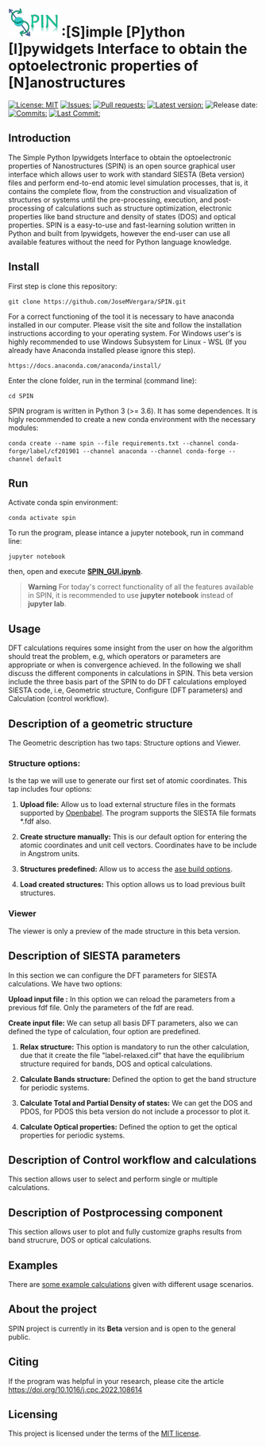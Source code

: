 




#  <img src="./src/images/spin_logo.png" width="100"> :[S]imple [P]ython [I]pywidgets Interface to obtain the optoelectronic properties of [N]anostructures

[![License: MIT](https://img.shields.io/badge/License-MIT-green.svg)](https://opensource.org/licenses/MIT)
[![Issues:](https://img.shields.io/github/issues/JoseMVergara/SPIN)](https://github.com/JoseMVergara/SPIN/issues)
[![Pull requests:](https://img.shields.io/github/issues-pr/JoseMVergara/SPIN)](https://github.com/JoseMVergara/SPIN/pulls)
[![Latest version:](https://img.shields.io/github/v/release/JoseMVergara/SPIN)](https://github.com/JoseMVergara/SPIN/releases/)
![Release date:](https://img.shields.io/github/release-date/JoseMVergara/SPIN)
[![Commits:](https://img.shields.io/github/commit-activity/m/JoseMVergara/SPIN)](https://github.com/JoseMVergara/SPIN/commits/main)
[![Last Commit:](https://img.shields.io/github/last-commit/JoseMVergara/SPIN)](https://github.com/JoseMVergara/SPIN/commits/main)

## Introduction

The Simple Python Ipywidgets Interface to obtain the optoelectronic properties of Nanostructures (SPIN) is an open source graphical user interface which allows user to work with standard SIESTA (Beta version) files and perform end-to-end atomic level simulation processes, that is, it contains the complete flow, from the construction and visualization of structures or systems until the pre-processing, execution, and post-processing of calculations such as structure optimization, electronic properties like band structure and density of states (DOS) and optical properties. SPIN is a easy-to-use and fast-learning solution written in Python and built from Ipywidgets, however the end-user can use all available features without the need for Python language knowledge.

## Install

First step is clone this repository:

    git clone https://github.com/JoseMVergara/SPIN.git

For a correct functioning of the tool it is necessary to have anaconda installed in our computer. Please visit the site and follow the installation instructions according to your operating system. For Windows user's is highly recommended to use Windows Subsystem for Linux - WSL (If you already have Anaconda installed please ignore this step).

    https://docs.anaconda.com/anaconda/install/


Enter the clone folder, run in the terminal (command line):

    cd SPIN


SPIN program is written in Python 3 (>= 3.6). It has  some dependences. It is higly recommended to create a new conda environment with the necessary modules:

    conda create --name spin --file requirements.txt --channel conda-forge/label/cf201901 --channel anaconda --channel conda-forge --channel default 



## Run

Activate conda spin environment:

    conda activate spin

To run the program, please intance a jupyter notebook, run in command line:

    jupyter notebook

then, open and execute [__SPIN_GUI.ipynb__](https://github.com/JoseMVergara/SPIN/blob/main/SPIN-GUI.ipynb).

> **Warning**
> For today's correct functionality of all the features available in SPIN, it is recommended to use __jupyter notebook__ instead of __jupyter lab__.

## Usage

 DFT calculations requires some insight from the user on how the algorithm should treat the problem, e.g, which operators or parameters are appropriate or when is convergence achieved. In the following we shall discuss the different components in calculations in SPIN. This beta version include  the  three  basis  part  of  the SPIN to  do  DFT  calculations employed SIESTA  code, i.e,  Geometric structure, Configure (DFT  parameters) and Calculation (control workflow).

## Description of a geometric structure

The Geometric description has two taps: Structure options and Viewer.

### Structure options:
 Is the tap we will use to generate our first set of atomic coordinates. This tap includes four options:

1. __Upload file:__ Allow us to load external structure files in the formats supported by [Openbabel](https://open-babel.readthedocs.io/en/latest/FileFormats/Overview.html). The program supports the SIESTA file formats *.fdf also.

2. __Create structure manually:__ This is our default option for entering the atomic coordinates and unit cell vectors. Coordinates have to be include in Angstrom units.

3. __Structures predefined:__ Allow us to access the [ase build options](https://wiki.fysik.dtu.dk/ase/ase/build/build.html).

4. __Load created structures:__ This option allows us to load previous built structures.


### Viewer

The viewer is only a preview of the made structure in this beta version.

## Description of  SIESTA  parameters

In this  section  we  can  configure  the DFT parameters  for  SIESTA  calculations. We have  two  options:


__Upload input file :__ In this  option  we  can  reload the  parameters  from  a previous fdf file.  Only  the parameters of the fdf  are  read.

__Create  input file:__ We  can  setup  all  basis  DFT  parameters,  also we  can  defined the  type  of  calculation,  four option  are  predefined.

1. __Relax structure:__ This  option is  mandatory  to  run the  other  calculation,  due that it  create  the  file "label-relaxed.cif" that have  the  equilibrium  structure required  for  bands, DOS and  optical  calculations.

2. __Calculate Bands structure:__ Defined  the option  to  get  the band structure for  periodic  systems.

3. __Calculate  Total  and  Partial Density  of  states:__ We  can  get  the  DOS  and  PDOS,  for  PDOS  this  beta version  do not include  a  processor  to  plot it.

4. __Calculate  Optical properties:__ Defined  the option  to  get  the optical properties for  periodic  systems.


## Description of Control workflow and calculations

This section allows user to select and perform single or multiple calculations.


## Description of Postprocessing component

This section allows user to plot and fully customize graphs results from band strucrure, DOS or optical calculations.

## Examples
There are [some example calculations](https://github.com/JoseMVergara/SPIN/tree/main/examples) given with different usage scenarios. 

## About the project

SPIN project is currently in its __Beta__ version and is open to the general public.

## Citing

If the program was helpful in your research, please cite the article https://doi.org/10.1016/j.cpc.2022.108614

## Licensing
This project is licensed under the terms of the [MIT license](https://opensource.org/licenses/MIT).
